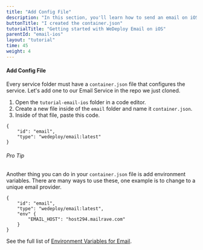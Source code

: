 ```yaml
---
title: "Add Config File"
description: "In this section, you'll learn how to send an email on iOS using the WeDeploy API Client."
buttonTitle: "I created the container.json"
tutorialTitle: "Getting started with WeDeploy Email on iOS"
parentId: "email-ios"
layout: "tutorial"
time: 45
weight: 4
---
```


#### Add Config File

Every service folder must have a `container.json` file that configures the service. Let's add one to our Email Service in the repo we just cloned.

1. Open the `tutorial-email-ios` folder in a code editor.
2. Create a new file inside of the `email` folder and name it `container.json`.
3. Inside of that file, paste this code.

```application/json
{
	"id": "email",
	"type": "wedeploy/email:latest"
}
```

<aside>

###### <span class="icon-16-star"></span> Pro Tip

Another thing you can do in your `container.json` file is add environment variables. There are many ways to use these, one example is to change to a unique email provider.

```application/json
{
	"id": "email",
	"type": "wedeploy/email:latest",
	"env" {
		"EMAIL_HOST": "host294.mailrave.com"
	}
}
```

See the full list of <a href="/docs/email/environment-variables.html" target="_blank">Environment Variables for Email</a>.

</aside>
